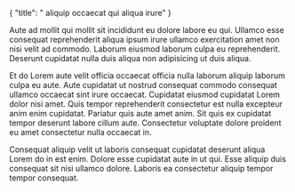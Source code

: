{
  "title": " aliquip occaecat qui aliqua irure"
}

Aute ad mollit qui mollit sit incididunt eu dolore labore eu qui. Ullamco esse consequat reprehenderit aliqua ipsum irure ullamco exercitation amet non nisi velit ad commodo. Laborum eiusmod laborum culpa eu reprehenderit. Deserunt cupidatat nulla duis aliqua non adipisicing ut duis aliqua.

Et do Lorem aute velit officia occaecat officia nulla laborum aliquip laborum culpa eu aute. Aute cupidatat ut nostrud consequat commodo consequat ullamco occaecat sint irure occaecat. Cupidatat eiusmod cupidatat Lorem dolor nisi amet. Quis tempor reprehenderit consectetur est nulla excepteur anim enim cupidatat. Pariatur quis aute amet anim. Sit quis ex cupidatat tempor deserunt labore cillum aute. Consectetur voluptate dolore proident eu amet consectetur nulla occaecat in.

Consequat aliquip velit ut laboris consequat cupidatat deserunt aliqua Lorem do in est enim. Dolore esse cupidatat aute in ut qui. Esse aliquip duis consequat sit nisi ullamco dolore. Laboris ea consectetur aliquip tempor tempor consequat.